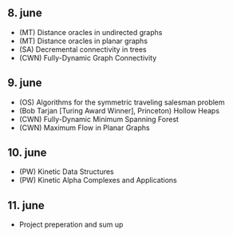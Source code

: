 ## 8. june
 - (MT) Distance oracles in undirected graphs
 - (MT) Distance oracles in planar graphs
 - (SA) Decremental connectivity in trees
 - (CWN) Fully-Dynamic Graph Connectivity

## 9. june
 - (OS) Algorithms for the symmetric traveling salesman problem
 - (Bob Tarjan [Turing Award Winner], Princeton) Hollow Heaps
 - (CWN) Fully-Dynamic Minimum Spanning Forest
 - (CWN) Maximum Flow in Planar Graphs

## 10. june
 - (PW) Kinetic Data Structures
 - (PW) Kinetic Alpha Complexes and Applications

## 11. june
 - Project preperation and sum up
